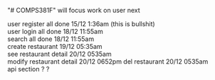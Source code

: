 "# COMPS381F" 
will focus work on user next

user register all done 15/12 1:36am (this is bullshit)  
user login all done 18/12 11:55am  
search all done 18/12 11:55am  
create restaurant 19/12 05:35am  
see restaurant detail 20/12 0535am   
modify restaurant detail 20/12 0652pm 
del restaurant 20/12 0535am  
api section ? ?  
